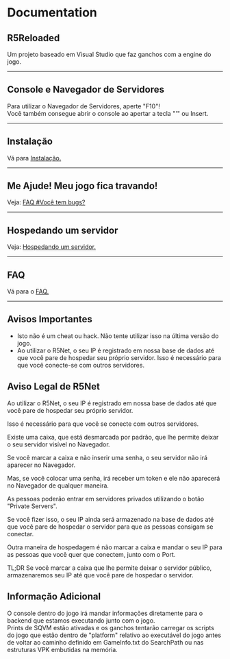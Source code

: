 # **Documentation**

## R5Reloaded

Um projeto baseado em Visual Studio que faz ganchos com a engine do jogo.

---
## Console e Navegador de Servidores
Para utilizar o Navegador de Servidores, aperte "F10"!<br/>
Você também consegue abrir o console ao apertar a tecla "'" ou Insert.

---
## Instalação

Vá para [Instalação.](installation/install)

---
## Me Ajude! Meu jogo fica travando!

Veja: [FAQ #Você tem bugs?](faq/faq#are-there-bugs)

---
## Hospedando um servidor

Veja: [Hospedando um servidor.](servers/hosting)

---
## FAQ

Vá para o [FAQ.](faq/faq)

---

## Avisos Importantes
*  Isto não é um cheat ou hack. Não tente utilizar isso na última versão do jogo.
*   Ao utilizar o R5Net, o seu IP é registrado em nossa base de dados até que você pare de hospedar seu próprio servidor. Isso é necessário para que você conecte-se com outros servidores.

## Aviso Legal de R5Net

Ao utilizar o R5Net, o seu IP é registrado em nossa base de dados até que você pare de hospedar seu próprio servidor.

Isso é necessário para que você se conecte com outros servidores.

Existe uma caixa, que está desmarcada por padrão, que lhe permite deixar o seu servidor visível no Navegador.

Se você marcar a caixa e não inserir uma senha, o seu servidor não irá aparecer no Navegador.

Mas, se você colocar uma senha, irá receber um token e ele não aparecerá no Navegador de qualquer maneira.

As pessoas poderão entrar em servidores privados utilizando o botão "Private Servers".

Se você fizer isso, o seu IP ainda será armazenado na base de dados até que você pare de hospedar o servidor para que as pessoas consigam se conectar.

Outra maneira de hospedagem é não marcar a caixa e mandar o seu IP para as pessoas que você quer que conectem, junto com o Port.

TL;DR Se você marcar a caixa que lhe permite deixar o servidor público, armazenaremos seu IP até que você pare de hospedar o servidor.

## Informação Adicional
O console dentro do jogo irá mandar informações diretamente para o backend que estamos executando junto com o jogo.<br/>
Prints de SQVM estão ativadas e os ganchos tentarão carregar os scripts do jogo que estão dentro de "platform\" relativo ao executável do jogo antes de voltar ao caminho definido em GameInfo.txt do SearchPath ou nas estruturas VPK embutidas na memória.

